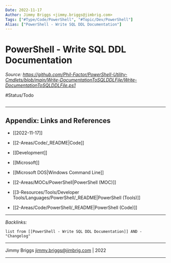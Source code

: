 ```yaml
---
Date: 2022-11-17
Author: Jimmy Briggs <jimmy.briggs@jimbrig.com>
Tags: ["#Type/Code/PowerShell", "#Topic/Dev/PowerShell"]
Alias: ["PowerShell - Write SQL DDL Documentation"]
---
```


# PowerShell - Write SQL DDL Documentation

*Source: https://github.com/Phil-Factor/PowerShell-Utility-Cmdlets/blob/main/Write-DocumentationToSQLDDLFile/Write-DocumentationToSQLDDLFile.ps1*

#Status/Todo 

```powershell

```

***

## Appendix: Links and References

- [[2022-11-17]]

- [[2-Areas/Code/_README|Code]]
- [[Development]]
- [[Microsoft]]
- [[Microsoft DOS|Windows Command Line]]
- [[2-Areas/MOCs/PowerShell|PowerShell (MOC)]]
- [[3-Resources/Tools/Developer Tools/Languages/PowerShell/_README|PowerShell (Tools)]]
- [[2-Areas/Code/PowerShell/_README|PowerShell (Code)]]

***

*Backlinks:*

```dataview
list from [[PowerShell - Write SQL DDL Documentation]] AND -"Changelog"
```

***

Jimmy Briggs <jimmy.briggs@jimbrig.com> | 2022

***
